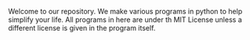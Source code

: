 Welcome to our repository. We make various programs in python to help simplify your life. All programs in here are under th MIT License unless a different license is given in the program itself.
